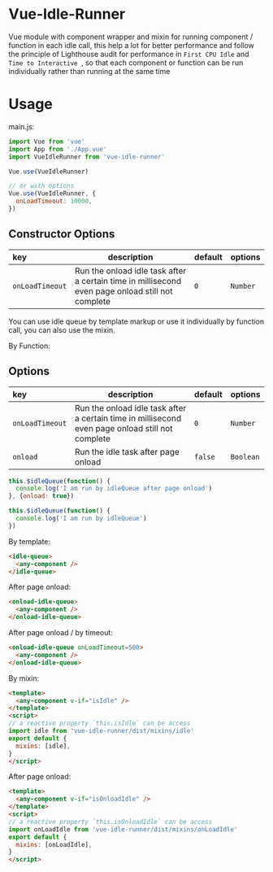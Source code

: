 # Vue-Idle-Runner

Vue module with component wrapper and mixin for running component / function in each idle call, this help a lot for better performance and follow the principle of Lighthouse audit for performance in `First CPU Idle` and `Time to Interactive
`, so that each component or function can be run individually rather than running at the same time

# Usage
main.js:
```javascript
import Vue from 'vue'
import App from './App.vue'
import VueIdleRunner from 'vue-idle-runner'

Vue.use(VueIdleRunner)

// or with options
Vue.use(VueIdleRunner, {
  onLoadTimeout: 10000,
})
```

## Constructor Options

|key|description|default|options|
|:---|---|---|---|
| `onLoadTimeout`|Run the onload idle task after a certain time in millisecond even page onload still not complete |`0`|`Number`|


You can use idle queue by template markup or use it individually by function call, you can also use the mixin.


By Function:
## Options

|key|description|default|options|
|:---|---|---|---|
| `onLoadTimeout`|Run the onload idle task after a certain time in millisecond even page onload still not complete |`0`|`Number`|
| `onload`| Run the idle task after page onload |`false`|`Boolean`|

```javascript
this.$idleQueue(function() {
  console.log('I am run by idleQueue after page onload')
}, {onload: true})
```

```javascript
this.$idleQueue(function() {
  console.log('I am run by idleQueue')
})
```

By template:
```html
<idle-queue>
  <any-component />
</idle-queue>
```

After page onload:
```html
<onload-idle-queue>
  <any-component />
</onload-idle-queue>
```

After page onload / by timeout:
```html
<onload-idle-queue onLoadTimeout=500>
  <any-component />
</onload-idle-queue>
```


By mixin:

```html
<template>
  <any-component v-if="isIdle" />
</template>
<script>
// a reactive property `this.isIdle` can be access
import idle from 'vue-idle-runner/dist/mixins/idle'
export default {
  mixins: [idle],
}
</script>
```

After page onload:
```html
<template>
  <any-component v-if="isOnloadIdle" />
</template>
<script>
// a reactive property `this.isOnloadIdle` can be access
import onLoadIdle from 'vue-idle-runner/dist/mixins/onLoadIdle'
export default {
  mixins: [onLoadIdle],
}
</script>
```
